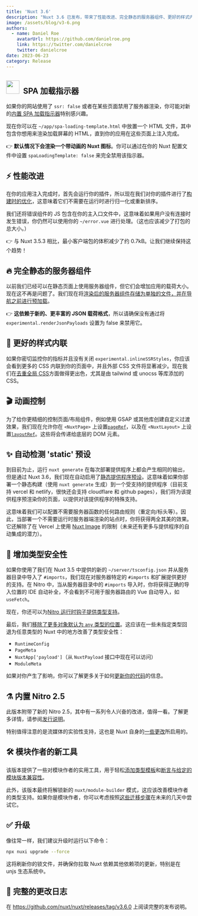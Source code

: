 ```yaml
---
title: 'Nuxt 3.6'
description: "Nuxt 3.6 已发布，带来了性能改进、完全静态的服务器组件、更好的样式内联、静态预设、增强的类型安全性等等。"
image: /assets/blog/v3-6.png
authors:
  - name: Daniel Roe
    avatarUrl: https://github.com/danielroe.png
    link: https://twitter.com/danielcroe
    twitter: danielcroe
date: 2023-06-23
category: Release
---
```


## <img style="display:inline" src="https://nuxt.com/assets/design-kit/icon-green.svg" width="36" height="36" valign="center"> &nbsp;SPA 加载指示器

如果你的网站使用了 `ssr: false` 或者在某些页面禁用了服务器渲染，你可能对新的[内置 SPA 加载指示器](https://github.com/nuxt/nuxt/pull/21640)特别感兴趣。

现在你可以在 `~/app/spa-loading-template.html` 中放置一个 HTML 文件，其中包含你想用来渲染加载屏幕的 HTML，直到你的应用在这些页面上注入完成。

👉 **默认情况下会渲染一个带动画的 Nuxt 图标**。你可以通过在你的 Nuxt 配置文件中设置 `spaLoadingTemplate: false` 来完全禁用该指示器。

## ⚡️ 性能改进

在你的应用注入完成时，首先会运行你的插件，所以现在我们对你的插件进行了[构建时的优化](https://github.com/nuxt/nuxt/pull/21611)，这意味着它们不需要在运行时进行归一化或重新排序。

我们还将错误组件的 JS 包含在你的主入口文件中，这意味着如果用户没有连接时发生错误，你仍然可以使用你的 `~/error.vue` 进行处理。（这也应该减少了打包的总大小。）

👉 与 Nuxt 3.5.3 相比，最小客户端包的体积减少了约 0.7kB。让我们继续保持这个趋势！

## 🔥 完全静态的服务器组件

以前我们已经可以在静态页面上使用服务器组件，但它们会增加应用的载荷大小。现在这不再是问题了。我们现在将[渲染后的服务器组件存储为单独的文件，并在导航之前进行预加载](https://github.com/nuxt/nuxt/pull/21461)。

👉 **这依赖于新的、更丰富的 JSON 载荷格式**，所以请确保没有通过将 `experimental.renderJsonPayloads` 设置为 false 来禁用它。

## 🎨 更好的样式内联

如果你密切监控你的指标并且没有关闭 `experimental.inlineSSRStyles`，你应该会看到更多的 CSS 内联到你的页面中，并且外部 CSS 文件将显著减少。现在我们在[去重全局 CSS](https://github.com/nuxt/nuxt/pull/21573)方面做得更出色，尤其是由 tailwind 或 unocss 等库添加的 CSS。

## 🎬 动画控制

为了给你更精细的控制页面/布局组件，例如使用 GSAP 或其他库创建自定义过渡效果，我们现在允许你在 `<NuxtPage>` 上设置[`pageRef`](https://github.com/nuxt/nuxt/pull/19403)，以及在 `<NuxtLayout>` 上设置[`layoutRef`](https://github.com/nuxt/nuxt/pull/19465)。这些将会传递给底层的 DOM 元素。

## ✨ 自动检测 'static' 预设

到目前为止，运行 `nuxt generate` 在每次部署提供程序上都会产生相同的输出，但是通过 Nuxt 3.6，我们现在自动启用了[静态提供程序预设](https://github.com/nuxt/nuxt/pull/21655)。这意味着如果你部署一个静态构建（使用 `nuxt generate` 生成）到一个受支持的提供程序（目前支持 vercel 和 netlify，很快还会支持 cloudflare 和 github pages），我们将为该提供程序预渲染你的页面，以提供对该提供程序的特殊支持。

这意味着我们可以配置不需要服务器函数的任何路由规则（重定向/标头等）。因此，当部署一个不需要运行时服务器端渲染的站点时，你将获得两全其美的效果。它还解除了在 Vercel 上使用 [Nuxt Image](https://github.com/nuxt/image) 的限制（未来还有更多与提供程序的自动集成的潜力）。

## 💪 增加类型安全性

如果你使用了我们在 Nuxt 3.5 中提供的新的 `~/server/tsconfig.json` 并从服务器目录中导入了 `#imports`，我们现在对服务器特定的 `#imports` 和扩展提供更好的支持。在 Nitro 中，当从服务器目录中的 `#imports` 导入时，你将获得正确的导入位置的 IDE 自动补全，不会看到不可用于服务器路由的 Vue 自动导入，如 `useFetch`。

现在，你还可以为[Nitro 运行时钩子提供类型支持](https://github.com/nuxt/nuxt/pull/21666)。

最后，我们[移除了更多对象默认为 `any` 类型的位置](https://github.com/nuxt/nuxt/pull/21700)。这应该在一些未指定类型回退为任意类型的 Nuxt 中的地方改善了类型安全性：

* `RuntimeConfig`
* `PageMeta`
* `NuxtApp['payload']`（从 `NuxtPayload` 接口中现在可以访问）
* `ModuleMeta`

如果对你产生了影响，你可以了解更多关于如何[更新你的代码](https://github.com/nuxt/nuxt/pull/21700)的信息。

## ⚗️ 内置 Nitro 2.5

此版本附带了新的 Nitro 2.5，其中有一系列令人兴奋的改进，值得一看。了解更多详情，请参阅[发行说明](https://github.com/unjs/nitro/releases/tag/v2.5.0)。

特别值得注意的是流媒体的实验性支持，这也是 Nuxt 自身的[一些更改](https://github.com/nuxt/nuxt/pull/21665)所启用的。

## 🛠️ 模块作者的新工具

该版本提供了一些对模块作者的实用工具，用于轻松[添加类型模板](https://github.com/nuxt/nuxt/pull/21331)和[断言与给定的模块版本兼容性](https://github.com/nuxt/nuxt/pull/21246)。

此外，该版本最终将解锁新的 `nuxt/module-builder` 模式，这应该改善模块作者的类型支持。如果你是模块作者，你可以考虑按照[这些迁移步骤](https://github.com/nuxt/starter/pull/392)在未来的几天中尝试它。

## ✅ 升级

像往常一样，我们建议升级时运行以下命令：

```sh
npx nuxi upgrade --force
```

这将刷新你的锁文件，并确保你拉取 Nuxt 依赖其他依赖项的更新，特别是在 unjs 生态系统中。

## 📃 完整的更改日志

在 https://github.com/nuxt/nuxt/releases/tag/v3.6.0 上阅读完整的发布说明。
